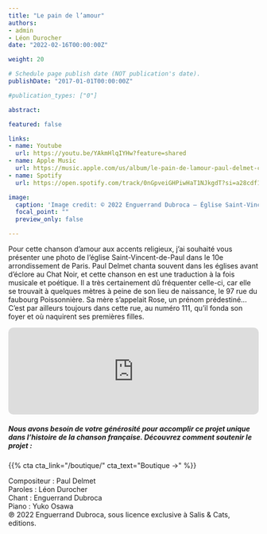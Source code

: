 ```yaml
---
title: "Le pain de l’amour"
authors:
- admin
- Léon Durocher
date: "2022-02-16T00:00:00Z"

weight: 20

# Schedule page publish date (NOT publication's date).
publishDate: "2017-01-01T00:00:00Z"

#publication_types: ["0"]

abstract: 

featured: false

links:
- name: Youtube
  url: https://youtu.be/YAkmHlqIYHw?feature=shared
- name: Apple Music
  url: https://music.apple.com/us/album/le-pain-de-lamour-paul-delmet-complete-songs/1606737985?i=1606738312
- name: Spotify
  url: https://open.spotify.com/track/0nGpveiGHPiwHaT1NJkgdT?si=a28cdf1b0a3c484a

image:
  caption: 'Image credit: © 2022 Enguerrand Dubroca – Église Saint-Vincent-de-Paul – Paris 10e, Anonyme / Collection Dubroca'
  focal_point: ""
  preview_only: false

---
```


Pour cette chanson d’amour aux accents religieux, j’ai souhaité vous présenter une photo de l’église Saint-Vincent-de-Paul dans le 10e arrondissement de Paris. Paul Delmet chanta souvent dans les églises avant d’éclore au Chat Noir, et cette chanson en est une traduction à la fois musicale et poétique. Il a très certainement dû fréquenter celle-ci, car elle se trouvait à quelques mètres à peine de son lieu de naissance, le 97 rue du faubourg Poissonnière. Sa mère s’appelait Rose, un prénom prédestiné... C’est par ailleurs toujours dans cette rue, au numéro 111, qu’il fonda son foyer et où naquirent ses premières filles.


<iframe allow="autoplay *; encrypted-media *; fullscreen *; clipboard-write" frameborder="0" height="175" style="width:100%;max-width:720px;overflow:hidden;border-radius:10px;" sandbox="allow-forms allow-popups allow-same-origin allow-scripts allow-storage-access-by-user-activation allow-top-navigation-by-user-activation" src="https://embed.music.apple.com/us/album/le-pain-de-lamour-paul-delmet-complete-songs/1606737985?i=1606738312"></iframe>

##### Nous avons besoin de votre générosité pour accomplir ce projet unique dans l’histoire de la chanson française. Découvrez comment soutenir le projet :
{{% cta cta_link="/boutique/" cta_text="Boutique →" %}}

<p>Compositeur : Paul Delmet <br>
Paroles : Léon Durocher<br>
Chant : Enguerrand Dubroca<br>
Piano : Yuko Osawa<br>
℗ 2022 Enguerrand Dubroca, sous licence exclusive à Salis & Cats, editions.</p>


